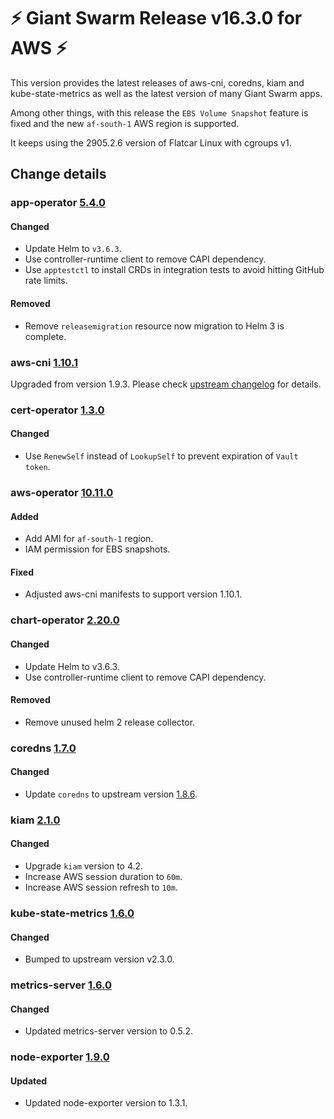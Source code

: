 # :zap: Giant Swarm Release v16.3.0 for AWS :zap:

This version provides the latest releases of aws-cni, coredns, kiam and kube-state-metrics as well as the latest version
of many Giant Swarm apps.

Among other things, with this release the `EBS Volume Snapshot` feature is fixed and the new `af-south-1` AWS region is supported.

It keeps using the 2905.2.6 version of Flatcar Linux with cgroups v1. 

## Change details


### app-operator [5.4.0](https://github.com/giantswarm/app-operator/releases/tag/v5.4.0)

#### Changed
- Update Helm to `v3.6.3`.
- Use controller-runtime client to remove CAPI dependency.
- Use `apptestctl` to install CRDs in integration tests to avoid hitting GitHub rate limits.
#### Removed
- Remove `releasemigration` resource now migration to Helm 3 is complete.



### aws-cni [1.10.1](https://github.com/aws/amazon-vpc-cni-k8s/releases/tag/v1.10.1)

Upgraded from version 1.9.3. Please check [upstream changelog](https://github.com/aws/amazon-vpc-cni-k8s/releases) for details.


### cert-operator [1.3.0](https://github.com/giantswarm/cert-operator/releases/tag/v1.3.0)

#### Changed
- Use `RenewSelf` instead of `LookupSelf` to prevent expiration of `Vault token`.



### aws-operator [10.11.0](https://github.com/giantswarm/aws-operator/releases/tag/v10.11.0)

#### Added
- Add AMI for `af-south-1` region.
- IAM permission for EBS snapshots.
#### Fixed
- Adjusted aws-cni manifests to support version 1.10.1.



### chart-operator [2.20.0](https://github.com/giantswarm/chart-operator/releases/tag/v2.20.0)

#### Changed
- Update Helm to v3.6.3.
- Use controller-runtime client to remove CAPI dependency.
#### Removed
- Remove unused helm 2 release collector.



### coredns [1.7.0](https://github.com/giantswarm/coredns-app/releases/tag/v1.7.0)

#### Changed
- Update `coredns` to upstream version [1.8.6](https://coredns.io/2021/10/07/coredns-1.8.6-release/).



### kiam [2.1.0](https://github.com/giantswarm/kiam-app/releases/tag/v2.1.0)

#### Changed
- Upgrade `kiam` version to 4.2.
- Increase AWS session duration to `60m`.
- Increase AWS session refresh to `10m`.



### kube-state-metrics [1.6.0](https://github.com/giantswarm/kube-state-metrics-app/releases/tag/v1.6.0)

#### Changed
- Bumped to upstream version v2.3.0.



### metrics-server [1.6.0](https://github.com/giantswarm/metrics-server-app/releases/tag/v1.6.0)

#### Changed
- Updated metrics-server version to 0.5.2.



### node-exporter [1.9.0](https://github.com/giantswarm/node-exporter-app/releases/tag/v1.9.0)

#### Updated
- Updated node-exporter version to 1.3.1.



